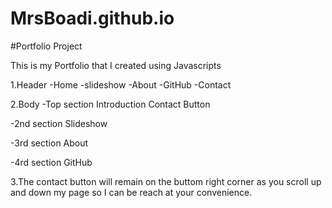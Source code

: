 # MrsBoadi.github.io
#Portfolio Project

This is my Portfolio that I created using Javascripts

1.Header
-Home
-slideshow
-About
-GitHub
-Contact

2.Body
-Top section
 Introduction
 Contact Button

-2nd section
 Slideshow

-3rd section
 About

-4rd section
GitHub

3.The contact button will remain on the buttom right corner as you scroll up and down my page
  so I can be reach at your convenience. 






